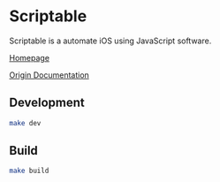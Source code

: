 # Scriptable

Scriptable is a automate iOS using JavaScript software.

[Homepage](https://scriptable.app/)

[Origin Documentation](https://docs.scriptable.app/)

## Development

```bash
make dev
```

## Build

```bash
make build
```
